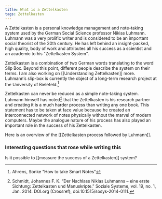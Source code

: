 ```yaml
---
title: What is a Zettelkasten
tags: Zettelkasten
---
```


A Zettelkasten is a personal knowledge management and note-taking system used by the German Social Science professor Niklas Luhmann. Luhmann was a very prolific writer and is considered to be an important social theorist of the 20th century. He has left behind an insight-packed, high quality, body of work and attributes all his success as a scientist and an academic to his "Zettelkasten System".

Zettelkasten is a combination of two German words translating to the word Slip Box. Beyond this point, different people describe the system on their terms. I am also working on [[Understanding Zettelkasten]] more. Luhmann’s slip-box is currently the object of a long-term research project at the University of Bielefeld.[^2]

Zettelkasten can never be reduced as a simple note-taking system. Luhmann himself has noted[^3] that the Zettelkasten is his research partner and creating it is a much harder process than writing any one book. This statement has to be taken at face value because he created an interconnected network of notes physically without the marvel of modern computers. Maybe the analogue nature of his process has also played an important role in the success of his Zettelkasten.

Here is an overview of the [[Zettelkasten process followed by Luhmann]].






### Interesting questions that rose while writing this
Is it possible to [[measure the success of a Zettelkasten]] system?




[^2]: Ahrens, Sonke "How to take Smart Notes"
[^3]: Schmidt, Johannes F. K. “Der Nachlass Niklas Luhmanns – eine erste Sichtung: Zettelkasten und Manuskripte.” Soziale Systeme, vol. 19, no. 1, Jan. 2014. DOI.org (Crossref), doi:10.1515/sosys-2014-0111.
